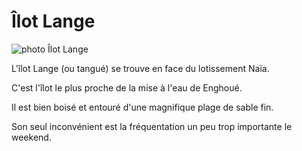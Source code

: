 # Îlot Lange

![photo Îlot Lange](/photos/IlotLange.jpg)

L'îlot Lange (ou tangué) se trouve en face du lotissement Naïa.

C'est l'îlot le plus proche de la mise à l'eau de Enghoué.

Il est bien boisé et entouré d'une magnifique plage de sable fin.

Son seul inconvénient est la fréquentation un peu trop importante le weekend.
